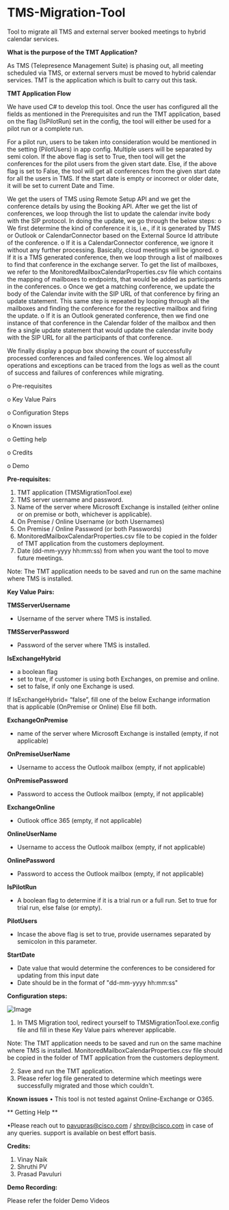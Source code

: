 # TMS-Migration-Tool

Tool to migrate all TMS and external server booked meetings to hybrid calendar services.


**What is the purpose of the TMT Application?**

As TMS (Telepresence Management Suite) is phasing out, all meeting scheduled via TMS, or external servers must be moved to hybrid calendar services.
TMT is the application which is built to carry out this task.

**TMT Application Flow**

We have used C# to develop this tool.
Once the user has configured all the fields as mentioned in the Prerequisites and run the TMT application, based on the flag (IsPilotRun) set in the config, the tool will either be used for a pilot run or a complete run. 

For a pilot run, users to be taken into consideration would be mentioned in the setting (PilotUsers) in app config. Multiple users will be separated by semi colon.
If the above flag is set to True, then tool will get the conferences for the pilot users from the given start date. Else, if the above flag is set to False, the tool will get all conferences from the given start date for all the users in TMS. 
If the start date is empty or incorrect or older date, it will be set to current Date and Time.

  We get the users of TMS using Remote Setup API and we get the conference details by using the Booking API. After we get the list of conferences, we loop through the list to update the calendar invite body with the SIP protocol. In doing the update, we go through the below steps: 
o 	We first determine the kind of conference it is, i.e., if it is generated by TMS or Outlook or CalendarConnector based on the External Source Id attribute of the conference.
o 	If it is a CalendarConnector conference, we ignore it without any further processing. Basically, cloud meetings will be ignored.
o 	If it is a TMS generated conference, then we loop through a list of mailboxes to find that conference in the exchange server. To get the list of mailboxes, we refer to the MonitoredMailboxCalendarProperties.csv file which contains the mapping of mailboxes to endpoints, that would be added as participants in the conferences.
o 	Once we get a matching conference, we update the body of the Calendar invite with the SIP URL of that conference by firing an update statement. This same step is repeated by     looping through all the mailboxes and finding the conference for the respective mailbox and firing the update.
o 	If it is an Outlook generated conference, then we find one instance of that conference in the Calendar folder of the mailbox and then fire a single update statement that would update the calendar invite body with the SIP URL for all the participants of that conference.

We finally display a popup box showing the count of successfully processed conferences and failed conferences. We log almost all operations and exceptions can be traced from the logs as well as the count of success and failures of conferences while migrating.



o  Pre-requisites 
 
o  Key Value Pairs 

o	Configuration Steps

o	Known issues

o	Getting help

o	Credits

o	Demo


**Pre-requisites:**

1.	TMT application (TMSMigrationTool.exe)
2.	TMS server username and password.
3.	Name of the server where Microsoft Exchange is installed (either online or on premise or both, whichever is applicable).
4.	On Premise / Online Username (or both Usernames)
5.	On Premise / Online Password (or both Passwords)
6.	MonitoredMailboxCalendarProperties.csv file to be copied in the folder of TMT application from the customers deployment.
7.	Date (dd-mm-yyyy hh:mm:ss) from when you want the tool to move future meetings.

Note: The TMT application needs to be saved and run on the same machine where TMS is installed.

**Key Value Pairs:**

**TMSServerUsername**
- Username of the server where TMS is installed.

**TMSServerPassword**
- Password of the server where TMS is installed.

**IsExchangeHybrid**
- a boolean flag
- set to true, if customer is using both Exchanges, on premise and online.
- set to false, if only one Exchange is used.

If IsExchangeHybrid= “false”, fill one of the below Exchange information that is applicable (OnPremise or Online)
Else fill both.

**ExchangeOnPremise**
- name of the server where Microsoft Exchange is installed (empty, if not applicable)

**OnPremiseUserName**
- Username to access the Outlook mailbox (empty, if not applicable)

**OnPremisePassword**
- Password to access the Outlook mailbox (empty, if not applicable)

**ExchangeOnline**
- Outlook office 365 (empty, if not applicable)

**OnlineUserName**
- Username to access the Outlook mailbox (empty, if not applicable)

**OnlinePassword**
- Password to access the Outlook mailbox (empty, if not applicable)

**IsPilotRun**
- A boolean flag to determine if it is a trial run or a full run. Set to true for trial run, else false (or empty).

**PilotUsers**
- Incase the above flag is set to true, provide usernames separated by semicolon in this parameter.

**StartDate**
- Date value that would determine the conferences to be considered for updating from this input date
- Date should be in the format of "dd-mm-yyyy hh:mm:ss"

**Configuration steps:**

![Image](https://user-images.githubusercontent.com/119580730/206635046-4a47fc51-534c-4ae0-a066-a4a0c7a2b8f4.png)

1.	In TMS Migration tool, redirect yourself to TMSMigrationTool.exe.config file and fill in these Key Value pairs wherever applicable.
            
Note: 
The TMT application needs to be saved and run on the same machine where TMS is installed.
MonitoredMailboxCalendarProperties.csv file should be copied in the folder of TMT application from the customers deployment.

2. Save and run the TMT application.
3. Please refer log file generated to determine which meetings were successfully migrated and those which couldn't.

**Known issues**
•	This tool is not tested against Online-Exchange or O365.

** Getting Help **

•Please reach out to pavupras@cisco.com / shrpv@cisco.com in case of any queries. support is available on best effort basis.

**Credits:**
1.	Vinay Naik
2.	Shruthi PV
3.	Prasad Pavuluri


**Demo Recording:**

Please refer the folder Demo Videos

 


